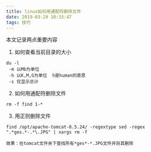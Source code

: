 ```yaml
---
title: linux如何用通配符删除文件
date: 2019-03-29 10:33:47
tags: 技巧
---
```

本文记录两点重要内容
1. 如何查看当前目录的大小
```
du -l
 -m 以Mb为单位
 -h 以K,M,G为单位  h是human的意思
 -s 仅显示总计
```
2. 如何用通配符删除文件
```
rm -f find 1-*
```
3. 用正则删除文件
```
find /opt/apache-tomcat-8.5.24/ -regextype sed -regex ".*ges.*-.*\.JPG" | xargs rm -f

效果：在tomcat文件夹下查找所有*ges*-*.JPG文件并将其删除
```
